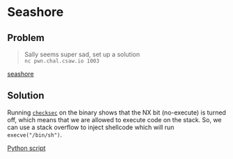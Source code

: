 # Seashore

## Problem

> Sally seems super sad, set up a solution<br>
`nc pwn.chal.csaw.io 1003`

[seashore](seashore)

## Solution

Running [`checksec`](https://en.kali.tools/all/?tool=206) on the binary shows that the NX bit (no-execute) is turned off, which means that we are allowed to execute code on the stack. So, we can use a stack overflow to inject shellcode which will run `execve("/bin/sh")`.

[Python script](solver.py)